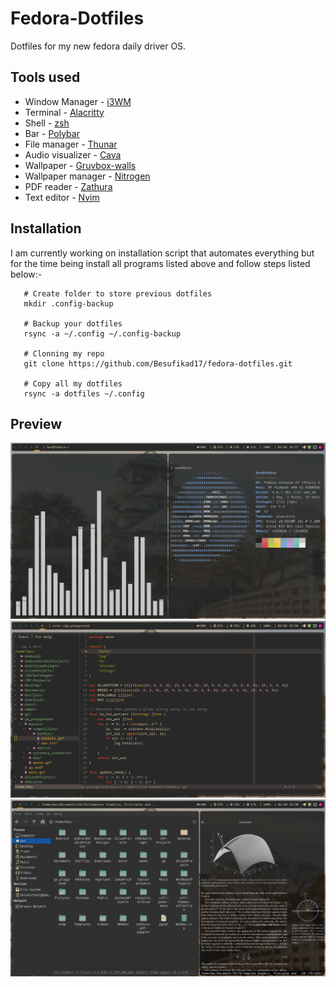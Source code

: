 # Fedora-Dotfiles

Dotfiles for my new fedora daily driver OS.

## Tools used

- Window Manager - [i3WM](https://i3wm.org/)
- Terminal - [Alacritty](https://github.com/alacritty/alacritty)
- Shell - [zsh](https://github.com/ohmyzsh/ohmyzsh/wiki/Installing-ZSH)
- Bar - [Polybar](https://github.com/polybar/polybar)
- File manager - [Thunar](https://docs.xfce.org/xfce/thunar/start)
- Audio visualizer - [Cava](https://github.com/karlstav/cava)
- Wallpaper - [Gruvbox-walls](https://imgur.com/a/D0rXp8m)
- Wallpaper manager - [Nitrogen](https://wiki.archlinux.org/title/nitrogen)
- PDF reader - [Zathura](https://pwmt.org/projects/zathura/)
- Text editor - [Nvim](https://neovim.io/)

## Installation 

I am currently working on installation script that automates everything but for the time being install all programs listed above and follow steps listed below:-

```shell
   # Create folder to store previous dotfiles 
   mkdir .config-backup
   
   # Backup your dotfiles
   rsync -a ~/.config ~/.config-backup
  
   # Clonning my repo
   git clone https://github.com/Besufikad17/fedora-dotfiles.git

   # Copy all my dotfiles 
   rsync -a dotfiles ~/.config
```

## Preview

<img src="./media/fed-i3.png" alt="preview-1" />
<img src="./media/fed-i32.png" alt="preview-1" />
<img src="./media/fed-i33.png" alt="preview-1" />
